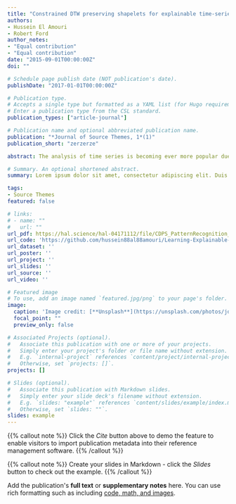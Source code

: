 ```yaml
---
title: "Constrained DTW preserving shapelets for explainable time-series clustering"
authors:
- Hussein El Amouri
- Robert Ford
author_notes:
- "Equal contribution"
- "Equal contribution"
date: "2015-09-01T00:00:00Z"
doi: ""

# Schedule page publish date (NOT publication's date).
publishDate: "2017-01-01T00:00:00Z"

# Publication type.
# Accepts a single type but formatted as a YAML list (for Hugo requirements).
# Enter a publication type from the CSL standard.
publication_types: ["article-journal"]

# Publication name and optional abbreviated publication name.
publication: "*Journal of Source Themes, 1*(1)"
publication_short: "zerzerze"

abstract: The analysis of time series is becoming ever more popular due to the proliferation of sensors. A well-known similarity measure for time-series is Dynamic Time Warping (DTW), which does not respect the axioms of a metric. These, however, can be reintroduced through Learning DTW-Preserving Shapelets (LDPS). This article extends LDPS and presents constrained DTW-preserving shapelets (CDPS). CDPS directs the time-series representation to captures the user’s interpretation of the data by considering a limited amount of user knowledge in the from of must-link- cannot link constraints. Subsequently, unconstrained algorithms can be used to generate a clustering that respects the constraints without explicit knowledge of them. Out-of-sample data can be transformed into this space, overcoming the limitations of traditional transductive constrained-clustering algorithms. Furthermore, several Shapelet Cluster Explanation (SCE) approaches are proposed that explain the clustering and can simplify the representation while preserving clustering performance. State-of-the-art performance is demonstrated on multiple time-series datasets and an open-source implementation will be made publicly available upon acceptance.

# Summary. An optional shortened abstract.
summary: Lorem ipsum dolor sit amet, consectetur adipiscing elit. Duis posuere tellus ac convallis placerat. Proin tincidunt magna sed ex sollicitudin condimentum.

tags:
- Source Themes
featured: false

# links:
# - name: ""
#   url: ""
url_pdf: https://hal.science/hal-04171112/file/CDPS_PatternRecognition_final.pdf
url_code: 'https://github.com/hussein88al88amouri/Learning-Explainable-Constrained-Transformation-For-Time-Series-Data'
url_dataset: ''
url_poster: ''
url_project: ''
url_slides: ''
url_source: ''
url_video: ''

# Featured image
# To use, add an image named `featured.jpg/png` to your page's folder. 
image:
  caption: 'Image credit: [**Unsplash**](https://unsplash.com/photos/jdD8gXaTZsc)'
  focal_point: ""
  preview_only: false

# Associated Projects (optional).
#   Associate this publication with one or more of your projects.
#   Simply enter your project's folder or file name without extension.
#   E.g. `internal-project` references `content/project/internal-project/index.md`.
#   Otherwise, set `projects: []`.
projects: []

# Slides (optional).
#   Associate this publication with Markdown slides.
#   Simply enter your slide deck's filename without extension.
#   E.g. `slides: "example"` references `content/slides/example/index.md`.
#   Otherwise, set `slides: ""`.
slides: example
---
```


{{% callout note %}}
Click the *Cite* button above to demo the feature to enable visitors to import publication metadata into their reference management software.
{{% /callout %}}

{{% callout note %}}
Create your slides in Markdown - click the *Slides* button to check out the example.
{{% /callout %}}

Add the publication's **full text** or **supplementary notes** here. You can use rich formatting such as including [code, math, and images](https://docs.hugoblox.com/content/writing-markdown-latex/).
